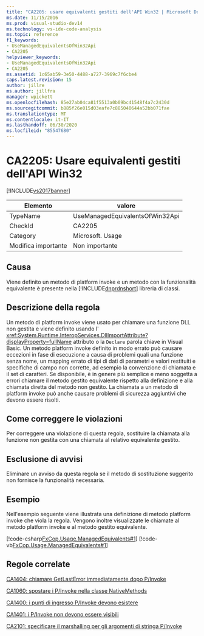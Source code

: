 ```yaml
---
title: "CA2205: usare equivalenti gestiti dell'API Win32 | Microsoft Docs"
ms.date: 11/15/2016
ms.prod: visual-studio-dev14
ms.technology: vs-ide-code-analysis
ms.topic: reference
f1_keywords:
- UseManagedEquivalentsOfWin32Api
- CA2205
helpviewer_keywords:
- UseManagedEquivalentsOfWin32Api
- CA2205
ms.assetid: 1c65ab59-3e50-4488-a727-3969c7f6cbe4
caps.latest.revision: 15
author: jillre
ms.author: jillfra
manager: wpickett
ms.openlocfilehash: 85e27ab04ca81f5513a0b09bc41548f4a7c2430d
ms.sourcegitcommit: b885f26e015d03eafe7c885040644a52bb071fae
ms.translationtype: MT
ms.contentlocale: it-IT
ms.lasthandoff: 06/30/2020
ms.locfileid: "85547680"
---
```

# <a name="ca2205-use-managed-equivalents-of-win32-api"></a>CA2205: Usare equivalenti gestiti dell'API Win32
[!INCLUDE[vs2017banner](../includes/vs2017banner.md)]

|Elemento|valore|
|-|-|
|TypeName|UseManagedEquivalentsOfWin32Api|
|CheckId|CA2205|
|Category|Microsoft. Usage|
|Modifica importante|Non importante|

## <a name="cause"></a>Causa
 Viene definito un metodo di platform invoke e un metodo con la funzionalità equivalente è presente nella [!INCLUDE[dnprdnshort](../includes/dnprdnshort-md.md)] libreria di classi.

## <a name="rule-description"></a>Descrizione della regola
 Un metodo di platform invoke viene usato per chiamare una funzione DLL non gestita e viene definito usando l' <xref:System.Runtime.InteropServices.DllImportAttribute?displayProperty=fullName> attributo o la `Declare` parola chiave in Visual Basic. Un metodo platform invoke definito in modo errato può causare eccezioni in fase di esecuzione a causa di problemi quali una funzione senza nome, un mapping errato di tipi di dati di parametri e valori restituiti e specifiche di campo non corrette, ad esempio la convenzione di chiamata e il set di caratteri. Se disponibile, è in genere più semplice e meno soggetta a errori chiamare il metodo gestito equivalente rispetto alla definizione e alla chiamata diretta del metodo non gestito. La chiamata a un metodo di platform invoke può anche causare problemi di sicurezza aggiuntivi che devono essere risolti.

## <a name="how-to-fix-violations"></a>Come correggere le violazioni
 Per correggere una violazione di questa regola, sostituire la chiamata alla funzione non gestita con una chiamata al relativo equivalente gestito.

## <a name="when-to-suppress-warnings"></a>Esclusione di avvisi
 Eliminare un avviso da questa regola se il metodo di sostituzione suggerito non fornisce la funzionalità necessaria.

## <a name="example"></a>Esempio
 Nell'esempio seguente viene illustrata una definizione di metodo platform invoke che viola la regola. Vengono inoltre visualizzate le chiamate al metodo platform invoke e al metodo gestito equivalente.

 [!code-csharp[FxCop.Usage.ManagedEquivalents#1](../snippets/csharp/VS_Snippets_CodeAnalysis/FxCop.Usage.ManagedEquivalents/cs/FxCop.Usage.ManagedEquivalents.cs#1)]
 [!code-vb[FxCop.Usage.ManagedEquivalents#1](../snippets/visualbasic/VS_Snippets_CodeAnalysis/FxCop.Usage.ManagedEquivalents/vb/FxCop.Usage.ManagedEquivalents.vb#1)]

## <a name="related-rules"></a>Regole correlate
 [CA1404: chiamare GetLastError immediatamente dopo P/Invoke](../code-quality/ca1404-call-getlasterror-immediately-after-p-invoke.md)

 [CA1060: spostare i P/Invoke nella classe NativeMethods](../code-quality/ca1060-move-p-invokes-to-nativemethods-class.md)

 [CA1400: i punti di ingresso P/Invoke devono esistere](../code-quality/ca1400-p-invoke-entry-points-should-exist.md)

 [CA1401: i P/Invoke non devono essere visibili](../code-quality/ca1401-p-invokes-should-not-be-visible.md)

 [CA2101: specificare il marshalling per gli argomenti di stringa P/Invoke](../code-quality/ca2101-specify-marshaling-for-p-invoke-string-arguments.md)

